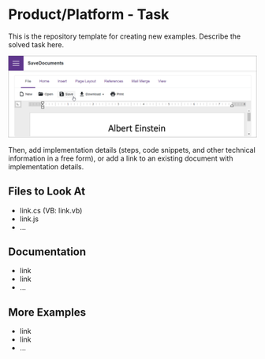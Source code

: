 # Product/Platform - Task

This is the repository template for creating new examples. Describe the solved task here.

![Blazor Rich Edit implement custom saving](images/custom-saving.png)

Then, add implementation details (steps, code snippets, and other technical information in a free form), or add a link to an existing document with implementation details. 

## Files to Look At

- link.cs (VB: link.vb)
- link.js
- ...

## Documentation

- link
- link
- ...

## More Examples

- link
- link
- ...

